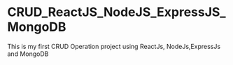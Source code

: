 # CRUD_ReactJS_NodeJS_ExpressJS_MongoDB
This is my first CRUD Operation project using ReactJs, NodeJs,ExpressJs and MongoDB
